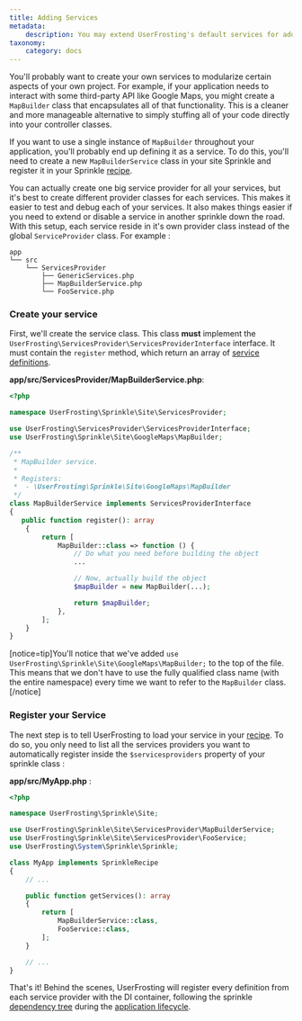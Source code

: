 ```yaml
---
title: Adding Services
metadata:
    description: You may extend UserFrosting's default services for additional functionality, or define completely new services in your Sprinkles.
taxonomy:
    category: docs
---
```


You'll probably want to create your own services to modularize certain aspects of your own project. For example, if your application needs to interact with some third-party API like Google Maps, you might create a `MapBuilder` class that encapsulates all of that functionality. This is a cleaner and more manageable alternative to simply stuffing all of your code directly into your controller classes.

If you want to use a single instance of `MapBuilder` throughout your application, you'll probably end up defining it as a service. To do this, you'll need to create a new  `MapBuilderService` class in your site Sprinkle and register it in your Sprinkle [recipe](/sprinkles/recipe#getservices).

You can actually create one big service provider for all your services, but it's best to create different provider classes for each services. This makes it easier to test and debug each of your services. It also makes things easier if you need to extend or disable a service in another sprinkle down the road. With this setup, each service reside in it's own provider class instead of the global `ServiceProvider` class. For example :

```
app
└── src
    └── ServicesProvider
        ├── GenericServices.php
        ├── MapBuilderService.php
        └── FooService.php
```

### Create your service

First, we'll create the service class. This class **must** implement the `UserFrosting\ServicesProvider\ServicesProviderInterface` interface. It must contain the `register` method, which return an array of [service definitions](/dependency-injection/the-di-container#service-providers-definitions). 

**app/src/ServicesProvider/MapBuilderService.php**:

```php
<?php

namespace UserFrosting\Sprinkle\Site\ServicesProvider;

use UserFrosting\ServicesProvider\ServicesProviderInterface;
use UserFrosting\Sprinkle\Site\GoogleMaps\MapBuilder;

/**
 * MapBuilder service.
 *
 * Registers:
 *  - \UserFrosting\Sprinkle\Site\GoogleMaps\MapBuilder
 */
class MapBuilderService implements ServicesProviderInterface
{
   public function register(): array
    {
        return [
            MapBuilder::class => function () {
                // Do what you need before building the object
                ...

                // Now, actually build the object
                $mapBuilder = new MapBuilder(...);

                return $mapBuilder;
            },
        ];
    }
}
```

[notice=tip]You'll notice that we've added `use UserFrosting\Sprinkle\Site\GoogleMaps\MapBuilder;` to the top of the file. This means that we don't have to use the fully qualified class name (with the entire namespace) every time we want to refer to the `MapBuilder` class.[/notice]

### Register your Service

The next step is to tell UserFrosting to load your service in your [recipe](/sprinkles/recipe#getservices). To do so, you only need to list all the services providers you want to automatically register inside the `$servicesproviders` property of your sprinkle class :

**app/src/MyApp.php** :
```php
<?php

namespace UserFrosting\Sprinkle\Site;

use UserFrosting\Sprinkle\Site\ServicesProvider\MapBuilderService;
use UserFrosting\Sprinkle\Site\ServicesProvider\FooService;
use UserFrosting\System\Sprinkle\Sprinkle;

class MyApp implements SprinkleRecipe
{
    // ...

    public function getServices(): array
    {
        return [
            MapBuilderService::class,
            FooService::class,
        ];
    }

    // ...
}
```

That's it! Behind the scenes, UserFrosting will register every definition from each service provider with the DI container, following the sprinkle [dependency tree](/sprinkles/recipe#getsprinkles) during the [application lifecycle](/advanced/application-lifecycle).
